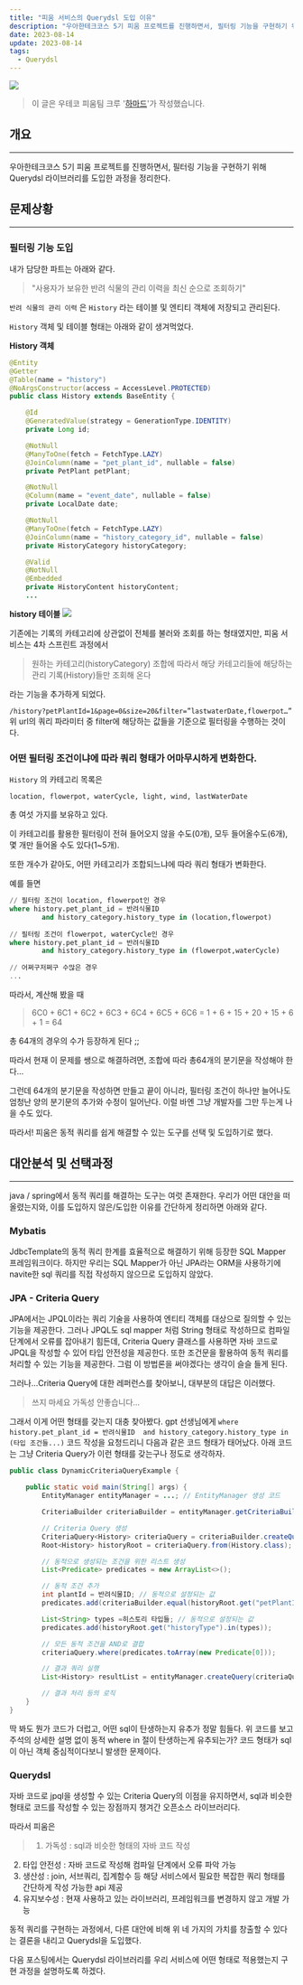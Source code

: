 ```yaml
---
title: "피움 서비스의 Querydsl 도입 이유"
description: "우아한테크코스 5기 피움 프로젝트를 진행하면서, 필터링 기능을 구현하기 위해 Querydsl 라이브러리를 도입한 과정을 정리한다."
date: 2023-08-14
update: 2023-08-14
tags:
  - Querydsl
---
```


![](.index_images/querydsl.png)

> 이 글은 우테코 피움팀 크루 '[하마드](https://github.com/rawfishthelgh)'가 작성했습니다.

## 개요
---
우아한테크코스 5기 피움 프로젝트를 진행하면서, 필터링 기능을 구현하기 위해 Querydsl 라이브러리를 도입한 과정을 정리한다.
## 문제상황
---
### 필터링 기능 도입
내가 담당한 파트는 아래와 같다.
>"사용자가 보유한 반려 식물의 관리 이력을 최신 순으로 조회하기" 

`반려 식물의 관리 이력` 은 `History` 라는 테이블 및 엔티티 객체에 저장되고 관리된다.

`History` 객체 및 테이블 형태는 아래와 같이 생겨먹었다.

**History 객체**
```java
@Entity
@Getter
@Table(name = "history")
@NoArgsConstructor(access = AccessLevel.PROTECTED)
public class History extends BaseEntity {

    @Id
    @GeneratedValue(strategy = GenerationType.IDENTITY)
    private Long id;

    @NotNull
    @ManyToOne(fetch = FetchType.LAZY)
    @JoinColumn(name = "pet_plant_id", nullable = false)
    private PetPlant petPlant;

    @NotNull
    @Column(name = "event_date", nullable = false)
    private LocalDate date;

    @NotNull
    @ManyToOne(fetch = FetchType.LAZY)
    @JoinColumn(name = "history_category_id", nullable = false)
    private HistoryCategory historyCategory;

    @Valid
    @NotNull
    @Embedded
    private HistoryContent historyContent;
	...
```
**history 테이블**
![](https://velog.velcdn.com/images/rg970604/post/c71da5e7-4a11-4ced-84d9-4d81764abd29/image.png)

기존에는 기록의 카테고리에 상관없이 전체를 불러와 조회를 하는 형태였지만, 피움 서비스는 4차 스프린트 과정에서 

>원하는 카테고리(historyCategory) 조합에 따라서 해당 카테고리들에 해당하는 관리 기록(History)들만 조회해 온다

라는 기능을 추가하게 되었다.

`/history?petPlantId=1&page=0&size=20&filter=”lastwaterDate,flowerpot…”`
위 url의 쿼리 파라미터 중 filter에 해당하는 값들을 기준으로 필터링을 수행하는 것이다.

### 어떤 필터링 조건이냐에 따라 쿼리 형태가 어마무시하게 변화한다.

`History` 의 카테고리 목록은

`location, flowerpot, waterCycle, light, wind, lastWaterDate`

총 여섯 가지를 보유하고 있다.

이 카테고리를 활용한 필터링이 전혀 들어오지 않을 수도(0개), 모두 들어올수도(6개), 몇 개만 들어올 수도 있다(1~5개).

또한 개수가 같아도, 어떤 카테고리가 조합되느냐에 따라 쿼리 형태가 변화한다.

예를 들면 
```sql
// 필터링 조건이 location, flowerpot인 경우
where history.pet_plant_id = 반려식물ID 
        and history_category.history_type in (location,flowerpot)
        
// 필터링 조건이 flowerpot, waterCycle인 경우
where history.pet_plant_id = 반려식물ID
        and history_category.history_type in (flowerpot,waterCycle)
        
// 어쩌구저쩌구 수많은 경우
...
```
따라서, 계산해 봤을 때 
>6C0 + 6C1 + 6C2 + 6C3 + 6C4 + 6C5  + 6C6 
= 1 + 6 + 15 + 20 + 15 + 6 + 1 
= 64

총 64개의 경우의 수가 등장하게 된다 ;;

따라서 현재 이 문제를 쌩으로 해결하려면, 조합에 따라 총64개의 분기문을 작성해야 한다...

그런데 64개의 분기문을 작성하면 만들고 끝이 아니라, 필터링 조건이 하나만 늘어나도 엄청난 양의 분기문의 추가와 수정이 일어난다. 이럴 바엔 그냥 개발자를 그만 두는게 나을 수도 있다.

따라서! 피움은 동적 쿼리를 쉽게 해결할 수 있는 도구를 선택 및 도입하기로 했다.

## 대안분석 및 선택과정
---

java / spring에서 동적 쿼리를 해결하는 도구는 여럿 존재한다. 우리가 어떤 대안을 떠올렸는지와, 이를 도입하지 않은/도입한 이유를 간단하게 정리하면 아래와 같다.

### **Mybatis**

JdbcTemplate의 동적 쿼리 한계를 효율적으로 해결하기 위해 등장한 SQL Mapper 프레임워크이다. 하지만 우리는 SQL Mapper가 아닌 JPA라는 ORM을 사용하기에 navite한 sql 쿼리를 직접 작성하지 않으므로 도입하지 않았다.

### **JPA - Criteria Query**

JPA에서는 JPQL이라는 쿼리 기술을 사용하여 엔티티 객체를 대상으로 질의할 수 있는 기능을 제공한다. 그러나 JPQL도 sql mapper 처럼 String 형태로 작성하므로 컴파일 단계에서 오류를 잡아내기 힘든데, Criteria Query 클래스를 사용하면 자바 코드로 JPQL을 작성할 수 있어 타입 안전성을 제공한다. 또한 조건문을 활용하여 동적 쿼리를 처리할 수 있는 기능을 제공한다. 그럼 이 방법론을 써야겠다는 생각이 슬슬 들게 된다.

그러나...Criteria Query에 대한 레퍼런스를 찾아보니, 대부분의 대답은 이러했다.
> 쓰지 마세요 가독성 안좋습니다...

그래서 이게 어떤 형태를 갖는지 대충 찾아봤다. gpt 선생님에게 
`where history.pet_plant_id = 반려식물ID 
        and history_category.history_type in (타입 조건들...)`
코드 작성을 요청드리니 다음과 같은 코드 형태가 태어났다. 아래 코드는 그냥 Criteria Query가 이런 형태를 갖는구나 정도로 생각하자.

```java
public class DynamicCriteriaQueryExample {

    public static void main(String[] args) {
        EntityManager entityManager = ...; // EntityManager 생성 코드

        CriteriaBuilder criteriaBuilder = entityManager.getCriteriaBuilder();

        // Criteria Query 생성
        CriteriaQuery<History> criteriaQuery = criteriaBuilder.createQuery(History.class);
        Root<History> historyRoot = criteriaQuery.from(History.class);

        // 동적으로 생성되는 조건을 위한 리스트 생성
        List<Predicate> predicates = new ArrayList<>();

        // 동적 조건 추가
        int plantId = 반려식물ID; // 동적으로 설정되는 값
        predicates.add(criteriaBuilder.equal(historyRoot.get("petPlantId"), plantId));

        List<String> types =히스토리 타입들; // 동적으로 설정되는 값
        predicates.add(historyRoot.get("historyType").in(types));

        // 모든 동적 조건을 AND로 결합
        criteriaQuery.where(predicates.toArray(new Predicate[0]));

        // 결과 쿼리 실행
        List<History> resultList = entityManager.createQuery(criteriaQuery).getResultList();

        // 결과 처리 등의 로직
    }
}

```
딱 봐도 뭔가 코드가 더럽고, 어떤 sql이 탄생하는지 유추가 정말 힘들다. 위 코드를 보고 주석의 상세한 설명 없이 동적 where in 절이 탄생하는게 유추되는가? 코드 형태가 sql이 아닌 객체 중심적이다보니 발생한 문제이다.

### **Querydsl**
자바 코드로 jpql을 생성할 수 있는 Criteria Query의 이점을 유지하면서, sql과 비슷한 형태로 코드를 작성할 수 있는 장점까지 챙겨간 오픈소스 라이브러리다.

따라서 피움은 
>1. 가독성 : sql과 비슷한 형태의 자바 코드 작성
2. 타입 안전성 : 자바 코드로 작성해 컴파일 단계에서 오류 파악 가능
3. 생산성 : join, 서브쿼리, 집계함수 등 해당 서비스에서 필요한 복잡한 쿼리 형태를 간단하게 작성 가능한 api 제공
4. 유지보수성 : 현재 사용하고 있는 라이브러리, 프레임워크를 변경하지 않고 개발 가능

동적 쿼리를 구현하는 과정에서, 다른 대안에 비해 위 네 가지의 가치를 창출할 수 있다는 결론을 내리고 Querydsl을 도입했다.

다음 포스팅에서는 Querydsl 라이브러리를 우리 서비스에 어떤 형태로 적용했는지 구현 과정을 설명하도록 하겠다.
